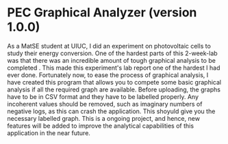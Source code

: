 # PEC Graphical Analyzer (version 1.0.0)
As a MatSE student at UIUC, I did an experiment on photovoltaic cells to study their energy conversion. One of the hardest parts of this 2-week-lab was that there was an incredible amount of tough graphical analysis to be completed . This made this experiment's lab report one of the hardest I had ever done. Fortunately now, to ease the process of graphical analysis, I have created this program that allows you to compete some basic graphical analysis if all the required graph are available. Before uploading, the graphs have to be in CSV format and they have to be labelled properly. Any incoherent values should be removed, such as imaginary numbers of negative logs, as this can crash the application. This shoyuld give you the necessary labelled graph. This is a ongoing project, and hence, new features will be added to improve the analytical capabilities of this application in the near future.  
